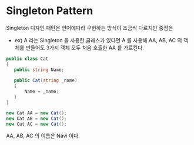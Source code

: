 # Singleton Pattern

Singleton 디자인 패턴은 언어에따라 구현하는 방식이 조금씩 다르지만 
중점은 
 
- ex) A 라는 Singleton 을 사용한 클래스가 있다면 A 를 사용해 AA, AB, AC 의 객체를 만들어도 3가지 객체 모두 처음 호출한 AA 를 가르킨다.

```c#
public class Cat
{
   public string Name;
   
   public Cat(string _name)
   {
       Name = _name; 
   }	
}

new Cat AA = new Cat();
new Cat AB = new Cat();
new Cat AC = new Cat();
```
AA, AB, AC 의 이름은 Navi 이다.
